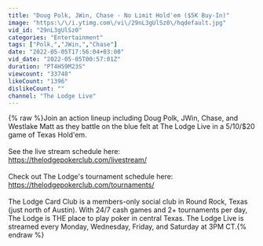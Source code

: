 ```yaml
---
title: "Doug Polk, JWin, Chase - No Limit Hold'em ($5K Buy-In)"
image: "https:\/\/i.ytimg.com\/vi\/29nL3gUlSz0\/hqdefault.jpg"
vid_id: "29nL3gUlSz0"
categories: "Entertainment"
tags: ["Polk,","JWin,","Chase"]
date: "2022-05-05T17:56:04+03:00"
vid_date: "2022-05-05T00:57:01Z"
duration: "PT4H59M23S"
viewcount: "33748"
likeCount: "1396"
dislikeCount: ""
channel: "The Lodge Live"
---
```

{% raw %}Join an action lineup including Doug Polk, JWin, Chase, and Westlake Matt as they battle on the blue felt at The Lodge Live in a $5/$10/$20 game of Texas Hold'em.<br /> <br />See the live stream schedule here: <a rel="nofollow" target="blank" href="https://thelodgepokerclub.com/livestream/">https://thelodgepokerclub.com/livestream/</a><br /> <br />Check out The Lodge's tournament schedule here: <a rel="nofollow" target="blank" href="https://thelodgepokerclub.com/tournaments/">https://thelodgepokerclub.com/tournaments/</a><br /><br />The Lodge Card Club is a members-only social club in Round Rock, Texas (just north of Austin). With 24/7 cash games and 2+ tournaments per day, The Lodge is THE place to play poker in central Texas. The Lodge Live is streamed every Monday, Wednesday, Friday, and Saturday at 3PM CT.{% endraw %}

